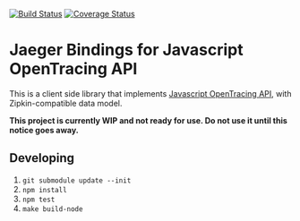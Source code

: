 [![Build Status][ci-img]][ci] [![Coverage Status][cov-img]][cov]

# Jaeger Bindings for Javascript OpenTracing API

This is a client side library that implements
[Javascript OpenTracing API](https://github.com/opentracing/opentracing-javascript/),
with Zipkin-compatible data model.

**This project is currently WIP and not ready for use. Do not use it until this notice goes away.**

## Developing

 1. `git submodule update --init`
 2. `npm install`
 3. `npm test`
 4. `make build-node`

  [ci-img]: https://travis-ci.org/uber/jaeger-client-node.svg?branch=master
  [cov-img]: https://coveralls.io/repos/github/uber/jaeger-client-node/badge.svg?branch=master
  [ci]: https://travis-ci.org/uber/jaeger-client-node
  [cov]: https://coveralls.io/github/uber/jaeger-client-node?branch=master
